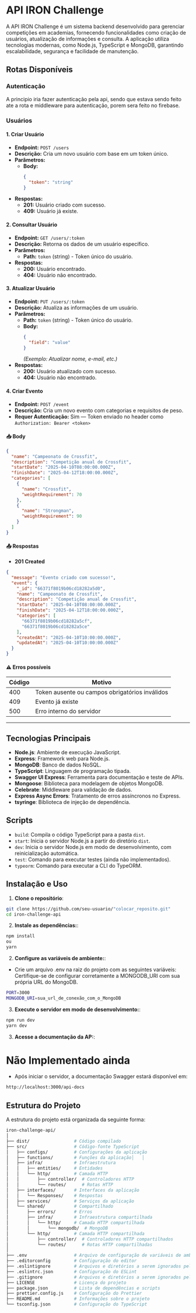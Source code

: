 # API IRON Challenge

A API IRON Challenge é um sistema backend desenvolvido para gerenciar competições em academias, fornecendo funcionalidades como criação de usuários, atualização de informações e consulta. A aplicação utiliza tecnologias modernas, como Node.js, TypeScript e MongoDB, garantindo escalabilidade, segurança e facilidade de manutenção.


## **Rotas Disponíveis**

### Autenticação
A principio iria fazer autenticação pela api, sendo que estava sendo feito ate a rota e middleware para autenticação, porem sera feito no firebase.

### **Usuários**

#### **1. Criar Usuário**
- **Endpoint:** `POST /users`  
- **Descrição:** Cria um novo usuário com base em um token único.  
- **Parâmetros:**  
  - **Body:**  
    ```json
    {
      "token": "string"
    }
    ```
- **Respostas:**
  - **201:** Usuário criado com sucesso.
  - **409:** Usuário já existe.

#### **2. Consultar Usuário**
- **Endpoint:** `GET /users/:token`  
- **Descrição:** Retorna os dados de um usuário específico.  
- **Parâmetros:**  
  - **Path:** `token` (string) - Token único do usuário.
- **Respostas:**
  - **200:** Usuário encontrado.
  - **404:** Usuário não encontrado.

#### **3. Atualizar Usuário**
- **Endpoint:** `PUT /users/:token`  
- **Descrição:** Atualiza as informações de um usuário.  
- **Parâmetros:**  
  - **Path:** `token` (string) - Token único do usuário.  
  - **Body:**  
    ```json
    {
      "field": "value"
    }
    ```
    *(Exemplo: Atualizar nome, e-mail, etc.)*
- **Respostas:**
  - **200:** Usuário atualizado com sucesso.
  - **404:** Usuário não encontrado.


#### **4. Criar Evento**
- **Endpoint:** `POST /event`  
- **Descrição:** Cria um novo evento com categorias e requisitos de peso.  
- **Requer Autenticação:** Sim — Token enviado no header como `Authorization: Bearer <token>`
#### 📥 Body
```json
{
  "name": "Campeonato de Crossfit",
  "description": "Competição anual de Crossfit",
  "startDate": "2025-04-10T08:00:00.000Z",
  "finishDate": "2025-04-12T18:00:00.000Z",
  "categories": [
    {
      "name": "Crossfit",
      "weightRequirement": 70
    },
    {
      "name": "Strongman",
      "weightRequirement": 90
    }
  ]
}
```

#### 📤 Respostas
- **201 Created**
```json
{
  "message": "Evento criado com sucesso!",
  "event": {
    "_id": "66371f8019b06cd18282a5d0",
    "name": "Campeonato de Crossfit",
    "description": "Competição anual de Crossfit",
    "startDate": "2025-04-10T08:00:00.000Z",
    "finishDate": "2025-04-12T18:00:00.000Z",
    "categories": [
      "66371f8019b06cd18282a5cf",
      "66371f8019b06cd18282a5ce"
    ],
    "createdAt": "2025-04-10T10:00:00.000Z",
    "updatedAt": "2025-04-10T10:00:00.000Z"
  }
}
```

#### ⚠️ Erros possíveis
| Código | Motivo |
|--------|--------|
| 400    | Token ausente ou campos obrigatórios inválidos |
| 409    | Evento já existe |
| 500    | Erro interno do servidor |


---



## Tecnologias Principais

- **Node.js**: Ambiente de execução JavaScript.
- **Express**: Framework web para Node.js.
- **MongoDB**: Banco de dados NoSQL.
- **TypeScript**: Linguagem de programação tipada.
- **Swagger UI Express**: Ferramenta para documentação e teste de APIs.
- **Mongoose**: Biblioteca para modelagem de objetos MongoDB.
- **Celebrate**: Middleware para validação de dados.
- **Express Async Errors**: Tratamento de erros assíncronos no Express.
- **tsyringe**: Biblioteca de injeção de dependência.

## Scripts

- `build`: Compila o código TypeScript para a pasta `dist`.
- `start`: Inicia o servidor Node.js a partir do diretório `dist`.
- `dev`: Inicia o servidor Node.js em modo de desenvolvimento, com reinicialização automática.
- `test`: Comando para executar testes (ainda não implementados).
- `typeorm`: Comando para executar a CLI do TypeORM.

## Instalação e Uso

1. **Clone o repositório**:

```bash
git clone https://github.com/seu-usuario/"colocar_reposito.git"
cd iron-challenge-api
```
2. **Instale as dependências:**:
```bash
npm install
ou
yarn
```
2. **Configure as variáveis de ambiente:**:
- Crie um arquivo .env na raiz do projeto com as seguintes variáveis:
Certifique-se de configurar corretamente a MONGODB_URI com sua própria URL do MongoDB.
```bash
PORT=3000
MONGODB_URI=sua_url_de_conexão_com_o_MongoDB
```
3. **Execute o servidor em modo de desenvolvimento:**:
```bash
npm run dev
yarn dev
```

3. **Acesse a documentação da AP:**:
# Não Implementado ainda
- Após iniciar o servidor, a documentação Swagger estará disponível em:
```bash
http://localhost:3000/api-docs
```

## Estrutura do Projeto
A estrutura do projeto está organizada da seguinte forma:
```bash
iron-challenge-api/
│
├── dist/                 # Código compilado
├── src/                  # Código-fonte TypeScript
│   ├── configs/          # Configurações da aplicação
│   ├── functions/        # Funções da aplicação│   │   
│   ├── infra/            # Infraestrutura
│   │   ├── entities/     # Entidades
│   │   └── http/         # Camada HTTP
│   │       ├── controller/  # Controladores HTTP
│   │       └── routes/      # Rotas HTTP
│   ├── interfaces/       # Interfaces da aplicação
│   │   └── Responses/    # Respostas
│   ├── services/         # Serviços da aplicação
│   └── shared/           # Compartilhado
│       ├── errors/       # Erros
│       ├── infra/        # Infraestrutura compartilhada
│       │   └── http/     # Camada HTTP compartilhada
│       │       └── mongodb/  # MongoDB
│       └── http/         # Camada HTTP compartilhada
│           ├── controller/  # Controladores HTTP compartilhados
│           └── routes/      # Rotas HTTP compartilhadas
│
├── .env                  # Arquivo de configuração de variáveis de ambiente
├── .editorconfig         # Configuração do editor
├── .eslintignore         # Arquivos e diretórios a serem ignorados pelo ESLint
├── .eslintrc.json        # Configuração do ESLint
├── .gitignore            # Arquivos e diretórios a serem ignorados pelo Git
├── LICENSE               # Licença do projeto
├── package.json          # Lista de dependências e scripts
├── prettier.config.js    # Configuração do Prettier
├── README.md             # Informações sobre o projeto
└── tsconfig.json         # Configuração do TypeScript



```